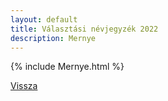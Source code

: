 ```yaml
---
layout: default
title: Választási névjegyzék 2022
description: Mernye
---
```


{% include Mernye.html %}

[Vissza](./)
